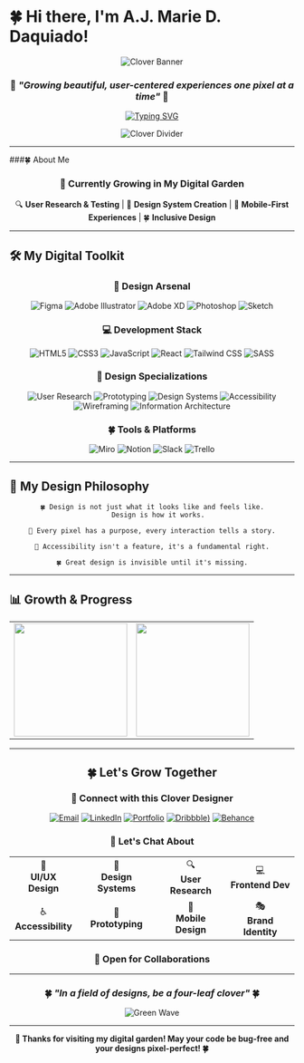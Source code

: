 # 🍀 Hi there, I'm A.J. Marie D. Daquiado! 

<div align="center">

![Clover Banner](https://capsule-render.vercel.app/api?type=waving&color=228B22&height=200&section=header&text=UI/UX%20Designer&fontSize=40&fontColor=ffffff&animation=fadeIn&desc=Crafting%20thoughtful%20digital%20experiences&descSize=16&descAlign=50&descAlignY=75&stroke=2F7D32&strokeWidth=2)

### 🌱 *"Growing beautiful, user-centered experiences one pixel at a time"* 🌱

[![Typing SVG](https://readme-typing-svg.herokuapp.com?font=Georgia&size=24&pause=1000&color=1B5E20&center=true&vCenter=true&width=700&lines=UI%2FUX+Designer+%F0%9F%8D%80;Frontend+Developer+%F0%9F%8C%BF;Design+Systems+Architect+%F0%9F%8D%80;User+Experience+Enthusiast+%F0%9F%8C%BF;Creating+Digital+Magic+%F0%9F%8D%80)](https://git.io/typing-svg)

![Clover Divider](https://user-images.githubusercontent.com/73097560/115834477-dbab4500-a447-11eb-908a-139a6edaec5c.gif)

</div>

---
###🍀 About Me
<div align="center">



### 🌿 Currently Growing in My Digital Garden

🔍 **User Research & Testing** | 🎨 **Design System Creation** | 📱 **Mobile-First Experiences** | 🍀 **Inclusive Design**

</div>

---

## 🛠️ My Digital Toolkit

<div align="center">

### 🎨 Design Arsenal
![Figma](https://img.shields.io/badge/Figma-1B5E20?style=for-the-badge&logo=figma&logoColor=white&labelColor=2E7D32)
![Adobe Illustrator](https://img.shields.io/badge/Illustrator-1B5E20?style=for-the-badge&logo=adobe-illustrator&logoColor=white&labelColor=388E3C)
![Adobe XD](https://img.shields.io/badge/Adobe%20XD-1B5E20?style=for-the-badge&logo=adobe-xd&logoColor=white&labelColor=43A047)
![Photoshop](https://img.shields.io/badge/Photoshop-1B5E20?style=for-the-badge&logo=adobe-photoshop&logoColor=white&labelColor=4CAF50)
![Sketch](https://img.shields.io/badge/Sketch-1B5E20?style=for-the-badge&logo=sketch&logoColor=white&labelColor=66BB6A)

### 💻 Development Stack
![HTML5](https://img.shields.io/badge/HTML5-1B5E20?style=for-the-badge&logo=html5&logoColor=white&labelColor=81C784)
![CSS3](https://img.shields.io/badge/CSS3-1B5E20?style=for-the-badge&logo=css3&logoColor=white&labelColor=A5D6A7)
![JavaScript](https://img.shields.io/badge/JavaScript-1B5E20?style=for-the-badge&logo=javascript&logoColor=white&labelColor=C8E6C9)
![React](https://img.shields.io/badge/React-1B5E20?style=for-the-badge&logo=react&logoColor=white&labelColor=81C784)
![Tailwind CSS](https://img.shields.io/badge/Tailwind_CSS-1B5E20?style=for-the-badge&logo=tailwind-css&logoColor=white&labelColor=A5D6A7)
![SASS](https://img.shields.io/badge/SASS-1B5E20?style=for-the-badge&logo=sass&logoColor=white&labelColor=C8E6C9)

### 🌱 Design Specializations
![User Research](https://img.shields.io/badge/User%20Research-1B5E20?style=for-the-badge&logoColor=white&labelColor=2E7D32)
![Prototyping](https://img.shields.io/badge/Prototyping-1B5E20?style=for-the-badge&logoColor=white&labelColor=388E3C)
![Design Systems](https://img.shields.io/badge/Design%20Systems-1B5E20?style=for-the-badge&logoColor=white&labelColor=43A047)
![Accessibility](https://img.shields.io/badge/Accessibility-1B5E20?style=for-the-badge&logoColor=white&labelColor=4CAF50)
![Wireframing](https://img.shields.io/badge/Wireframing-1B5E20?style=for-the-badge&logoColor=white&labelColor=66BB6A)
![Information Architecture](https://img.shields.io/badge/Information%20Architecture-1B5E20?style=for-the-badge&logoColor=white&labelColor=81C784)

### 🍀 Tools & Platforms
![Miro](https://img.shields.io/badge/Miro-1B5E20?style=for-the-badge&logo=miro&logoColor=white&labelColor=A5D6A7)
![Notion](https://img.shields.io/badge/Notion-1B5E20?style=for-the-badge&logo=notion&logoColor=white&labelColor=C8E6C9)
![Slack](https://img.shields.io/badge/Slack-1B5E20?style=for-the-badge&logo=slack&logoColor=white&labelColor=2E7D32)
![Trello](https://img.shields.io/badge/Trello-1B5E20?style=for-the-badge&logo=trello&logoColor=white&labelColor=388E3C)

</div>

---

## 🌿 My Design Philosophy

<div align="center">

```
🍀 Design is not just what it looks like and feels like.
   Design is how it works.

🌱 Every pixel has a purpose, every interaction tells a story.

🌿 Accessibility isn't a feature, it's a fundamental right.

🍀 Great design is invisible until it's missing.
```

</div>

---

## 📊 Growth & Progress

<div align="center">

<table>
<tr>
<td>

<img height="200em" src="https://github-readme-stats.vercel.app/api?username=yourusername&show_icons=true&theme=vue&bg_color=E8F5E8&title_color=1B5E20&icon_color=2E7D32&text_color=1B5E20&border_color=4CAF50&border_radius=15&hide_border=false"/>

</td>
<td>

<img height="200em" src="https://github-readme-stats.vercel.app/api/top-langs/?username=yourusername&layout=compact&theme=vue&bg_color=E8F5E8&title_color=1B5E20&text_color=1B5E20&border_color=4CAF50&border_radius=15&hide_border=false"/>

</td>
</tr>
</table>

---

## 🍀 Let's Grow Together

<div align="center">

### 🤝 Connect with this Clover Designer

[![Email](https://img.shields.io/badge/📧_Email-1B5E20?style=for-the-badge&logo=gmail&logoColor=white&labelColor=2E7D32)](mailto:ajmariedaquiado23@gmail.com)
[![LinkedIn](https://img.shields.io/badge/💼_LinkedIn-1B5E20?style=for-the-badge&logo=linkedin&logoColor=white&labelColor=388E3C)](https://www.linkedin.com/in/yourprofile)
[![Portfolio](https://img.shields.io/badge/🌐_Portfolio-1B5E20?style=for-the-badge&logo=firefox&logoColor=white&labelColor=43A047)](https://yourportfolio.com)
[![Dribbble](https://img.shields.io/badge/🎨_Dribbble-1B5E20?style=for-the-badge&logo=dribbble&logoColor=white&labelColor=4CAF50))](https://dribbble.com/yourprofile)
[![Behance](https://img.shields.io/badge/🎭_Behance-1B5E20?style=for-the-badge&logo=behance&logoColor=white&labelColor=66BB6A)](https://behance.net/yourprofile)

### 💬 Let's Chat About

<table align="center">
<tr>
<td align="center">🎨<br><b>UI/UX Design</b></td>
<td align="center">🌿<br><b>Design Systems</b></td>
<td align="center">🔍<br><b>User Research</b></td>
<td align="center">💻<br><b>Frontend Dev</b></td>
</tr>
<tr>
<td align="center">♿<br><b>Accessibility</b></td>
<td align="center">🔧<br><b>Prototyping</b></td>
<td align="center">📱<br><b>Mobile Design</b></td>
<td align="center">🎭<br><b>Brand Identity</b></td>
</tr>
</table>

### 🌱 Open for Collaborations

</div>

---

<div align="center">

### 🍀 *"In a field of designs, be a four-leaf clover"* 🍀

![Green Wave](https://capsule-render.vercel.app/api?type=waving&color=228B22&height=100&section=footer&animation=fadeIn&stroke=2F7D32&strokeWidth=2)

</div>

---

<div align="center">

**🌿 Thanks for visiting my digital garden! May your code be bug-free and your designs pixel-perfect! 🍀**


</div>
